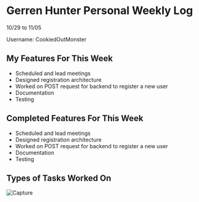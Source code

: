 # Gerren Hunter Personal Weekly Log

10/29 to 11/05

Username: CookiedOutMonster

## My Features For This Week

- Scheduled and lead meetings
- Designed registration architecture
- Worked on POST request for backend to register a new user
- Documentation
- Testing


## Completed Features For This Week

- Scheduled and lead meetings
- Designed registration architecture
- Worked on POST request for backend to register a new user
- Documentation
- Testing

## Types of Tasks Worked On
![Capture](https://github.com/COSC-499-W2023/year-long-project-team-21/assets/44909431/5ab3d731-43c8-4cf2-a722-063998ef6cee)
